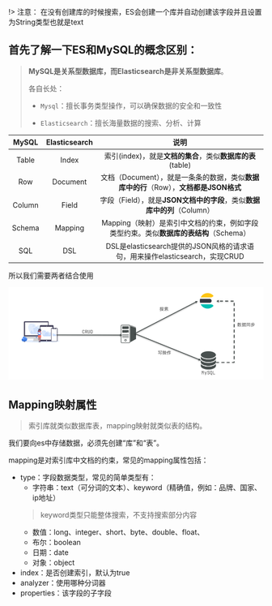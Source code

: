 !> 注意： 在没有创建库的时候搜索，ES会创建一个库并自动创建该字段并且设置为String类型也就是text


## 首先了解一下ES和MySQL的概念区别：

> **MySQL是关系型数据库，而Elasticsearch是非关系型数据库**。
>
> 各自长处：
>
> - `Mysql`：擅长事务类型操作，可以确保数据的安全和一致性
>
> - `Elasticsearch`：擅长海量数据的搜索、分析、计算

| MySQL  | Elasticsearch |                                         说明                                          |
| :----: | :-----------: | :-----------------------------------------------------------------------------------: |
| Table  |     Index     |              索引(index)，就是**文档的集合**，类似**数据库的表**(table)               |
|  Row   |   Document    | 文档（Document），就是一条条的数据，类似**数据库中的行**（Row），**文档都是JSON格式** |
| Column |     Field     |        字段（Field），就是**JSON文档中的字段**，类似**数据库中的列**（Column）        |
| Schema |    Mapping    | Mapping（映射）是索引中文档的约束，例如字段类型约束。类似**数据库的表结构**（Schema） |
|  SQL   |      DSL      |      DSL是elasticsearch提供的JSON风格的请求语句，用来操作elasticsearch，实现CRUD      |


所以我们需要两者结合使用

![img](./img/2-1.png)


## Mapping映射属性

> 索引库就类似数据库表，mapping映射就类似表的结构。

我们要向es中存储数据，必须先创建“库”和“表”。

mapping是对索引库中文档的约束，常见的mapping属性包括：

- type：字段数据类型，常见的简单类型有：
  - 字符串：text（可分词的文本）、keyword（精确值，例如：品牌、国家、ip地址）
  > keyword类型只能整体搜索，不支持搜索部分内容
  - 数值：long、integer、short、byte、double、float、
  - 布尔：boolean
  - 日期：date
  - 对象：object
- index：是否创建索引，默认为true
- analyzer：使用哪种分词器
- properties：该字段的子字段

